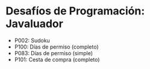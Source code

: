 # Desafíos de Programación: Javaluador

- P002: Sudoku
- P100: Días de permiso (completo)
- P083: Días de permiso (simple)
- P101: Cesta de compra (completo)
